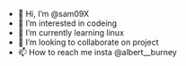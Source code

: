 - 👋 Hi, I’m @sam09X
- 👀 I’m interested in codeing 
- 🌱 I’m currently learning linux 
- 💞️ I’m looking to collaborate on project 
- 📫 How to reach me insta @albert__burney

<!---
sam09X/sam09X is a ✨ special ✨ repository because its `README.md` (this file) appears on your GitHub profile.
You can click the Preview link to take a look at your changes.
--->
